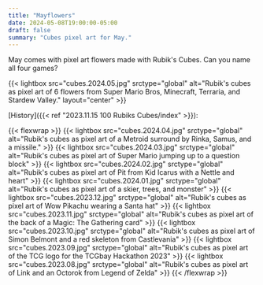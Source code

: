 ```yaml
---
title: "Mayflowers"
date: 2024-05-08T19:00:00-05:00
draft: false
summary: "Cubes pixel art for May."
---
```


May comes with pixel art flowers made with Rubik's Cubes.  Can you name all four games?

{{< lightbox src="cubes.2024.05.jpg" srctype="global" alt="Rubik's cubes as pixel art of 6 flowers from Super Mario Bros, Minecraft, Terraria, and Stardew Valley." layout="center" >}}

[History]({{< ref "2023.11.15 100 Rubiks Cubes/index" >}}):

{{< flexwrap >}}
    {{< lightbox src="cubes.2024.04.jpg" srctype="global" alt="Rubik's cubes as pixel art of a Metroid surround by Rinka, Samus, and a missile." >}}
    {{< lightbox src="cubes.2024.03.jpg" srctype="global" alt="Rubik's cubes as pixel art of Super Mario jumping up to a question block" >}}
    {{< lightbox src="cubes.2024.02.jpg" srctype="global" alt="Rubik's cubes as pixel art of Pit from Kid Icarus with a Nettle and heart" >}}
    {{< lightbox src="cubes.2024.01.jpg" srctype="global" alt="Rubik's cubes as pixel art of a skier, trees, and monster" >}}
    {{< lightbox src="cubes.2023.12.jpg" srctype="global" alt="Rubik's cubes as pixel art of Wow Pikachu wearing a Santa hat" >}}
    {{< lightbox src="cubes.2023.11.jpg" srctype="global" alt="Rubik's cubes as pixel art of the back of a Magic: The Gathering card" >}}
    {{< lightbox src="cubes.2023.10.jpg" srctype="global" alt="Rubik's cubes as pixel art of Simon Belmont and a red skeleton from Castlevania" >}}
    {{< lightbox src="cubes.2023.09.jpg" srctype="global" alt="Rubik's cubes as pixel art of the TCG logo for the TCGbay Hackathon 2023" >}}
    {{< lightbox src="cubes.2023.08.jpg" srctype="global" alt="Rubik's cubes as pixel art of Link and an Octorok from Legend of Zelda" >}}
{{< /flexwrap >}}
